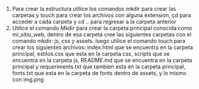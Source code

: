 1) Para crear la estructura utilice los comandos mkdir para crear las carpetas y touch para crear los archivos con alguna extension, cd para acceder a cada carpeta y cd .. para regresar a la carpeta anterior  
2) Utilice el comando Mkdir para crear la carpeta principal conocida como mi_sitio_web, dentro de esa carpeta cree las siguientes carpetas con el comando mkdir: js, css y assets. luego utilice el comando touch para crear los siguientes archivos: index.html que se encuentra en la carpeta principal, estilos.css que esta en la carpeta css, scripts que se encuentra en la carpeta js, README.md que se encuentra en la carpeta principal y requeriments.txt que tambien esta en la carpeta principal, fonts.txt que esta en la carpeta de fonts dentro de assets, y lo mismo con img.png

